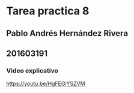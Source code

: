 # Tarea practica 8
## Pablo Andrés Hernández Rivera
## 201603191

### Video explicativo
https://youtu.be/HgFEGiYSZVM

